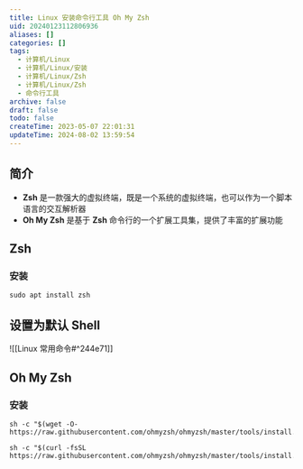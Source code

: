 ```yaml
---
title: Linux 安装命令行工具 Oh My Zsh
uid: 20240123112806936
aliases: []
categories: []
tags:
  - 计算机/Linux
  - 计算机/Linux/安装
  - 计算机/Linux/Zsh
  - 计算机/Linux/Zsh
  - 命令行工具
archive: false
draft: false
todo: false
createTime: 2023-05-07 22:01:31
updateTime: 2024-08-02 13:59:54
---
```


## 简介

- **Zsh** 是一款强大的虚拟终端，既是一个系统的虚拟终端，也可以作为一个脚本语言的交互解析器
- **Oh My Zsh** 是基于 **Zsh** 命令行的一个扩展工具集，提供了丰富的扩展功能

## Zsh

### 安装

```shell
sudo apt install zsh
```

## 设置为默认 Shell

![[Linux 常用命令#^244e71]]

## Oh My Zsh

### 安装

```shel
sh -c "$(wget -O- https://raw.githubusercontent.com/ohmyzsh/ohmyzsh/master/tools/install.sh)"
```

```shell
sh -c "$(curl -fsSL https://raw.githubusercontent.com/ohmyzsh/ohmyzsh/master/tools/install.sh)"
```
